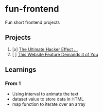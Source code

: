 # fun-frontend
Fun short frontend projects


## Projects

1. [x] [The Ultimate Hacker Effect ... ](https://www.youtube.com/watch?v=W5oawMJaXbU&t=39s&ab_channel=Hyperplexed)
2. [ ] [This Website Feature Demands it of You](https://www.youtube.com/watch?v=kySGqoU7X-s&t=26s&ab_channel=Hyperplexed)

## Learnings

### From 1

- Using interval to animate the text
- dataset value to store data in HTML
- map function to iterate over an array